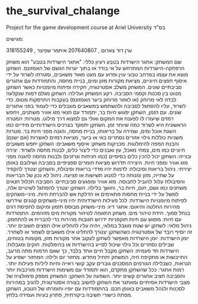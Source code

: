 # the_survival_chalange
Project for the game development course at Ariel University
בס"ד 

מגישים:

ערן דוד צארום , 207640807
איתמר שפיצר , 318155249

שם המשחק: אתגר הישרדות בטבע
רעיון כללי:
"אתגר הישרדות בטבע" הוא משחק הרפתקה-הישרדות המתרחש על אי בודד או בתוך יערות הגשם של האמזונס. השחקן מוצא את עצמו במרחב טבעי עוין ופרוע עם מעט מאוד משאבים, ומטרתו לשרוד על ידי איסוף חפצים חיוניים, מציאת מקורות מזון ומים, בניית מחסה, והתמודדות עם אתגרים סביבתיים שונים. המשחק משלב אסטרטגיה, חקירה ופיתוח מיומנויות כאשר השחקן מנווט בין סכנות וקסמי הסביבה.
רקע המשחק ועלילה:
השחקן מגלם דמות שנקלעה לבדה לאי מרוחק (או לאזור מרוחק ביער האמזונס) בעקבות התרסקות מטוס. כדי לשרוד, עליו להסתגל לסביבה ולהשתמש במשאבים מוגבלים כדי לעמוד בפני אתגרים שונים. עם הזמן, השחקן יפגוש חיות בר, יתמודד עם תנאי מזג אוויר משתנים, ויחפש רמזים שיעזרו לו לפענח את המקום ואולי גם למצוא דרך מילוט.
מטרות:
המטרה הראשונית היא לשרוד כמה שיותר זמן. השחקן יתמקד בצרכים הישרדותיים מידיים כמו השגת אוכל ומים, שמירה על בריאותו, בניית מחסה, והגנה מפני חיות בר. מטרות משניות כוללות גילוי אזורים נסתרים באי או ביער, מציאת רמזים לאוצרות (אם ישנם) והבנת המפה להימלטות.
מכניקות משחק:
איסוף משאבים:
השחקן יחפש משאבים חיוניים כמו מים, צמחי מאכל, עץ ואבנים כדי ליצור כלים, לבנות מחסה ולשרוד.
יצירה ובנייה:
השחקן יכול להכין כלים בסיסיים (כמו חניתות וגרזנים) ולבנות מחסה להגנה מפני מזג אוויר ומפני חיות. היצירה תדרוש מציאת חומרים ספציפיים בסביבה ושילובם באופן יצירתי.
ניהול בריאות וסיבולת:
לדמות יהיו מדדי בריאות וסיבולת, והשחקן יצטרך להקפיד על שתייה, מזון ומנוחה כדי למנוע תשישות או פציעה. ניהול לא נכון של הבריאות והסיבולת עלול להוביל לתבוסה.
מזג אוויר ומפגעים סביבתיים:
הסביבה תכלול תנאים משתנים כמו גשם, חום, חיות בר, וחושך בלילה. השחקן יצטרך להסתגל לשינויים אלה, למשל על ידי בניית מחסות מתאימים או הדלקת אש להברחת חיות.
מיני-משחקים לפיתוח מיומנויות הישרדות:
לכל פעילות הישרדותית יהיו מיני-משחקים קטנים שידרשו מהירות החלטה ותיאום:
אתגר דיג: מיני-משחק מבוסס תזמון ומיקום לתפיסת דגים בנחל סמוך.
חידת טיהור מים: משחק התאמה לטיהור מקורות מים מזוהמים.
התמודדות עם חיות: מפגש עם חיות תוקפניות ידרוש תגובות מהירות כדי להבריח או להתחמק.
ניהול מלאי:
לשחקן יש שטח מוגבל במלאי, ויהיה עליו להחליט אילו חפצים חשובים יותר. זה יוסיף רובד של אסטרטגיה כשהשחקן יצטרך להחליט אילו משאבים לשמור או לשחרר.
יומן הישרדות:
יומן הישרדות מאפשר לשחקן לעקוב אחר מקורות מזון, מקומות בטוחים, שבילים נסתרים וכל גילוי שיכול לסייע בהישרדות או בהימלטות.
חוקים ומגבלות:
הישרדות חד פעמית: השחקן מקבל חיים אחד בלבד, כך שאם הדמות מתה מרעב, התייבשות או מתקיפת חיה, המשחק יתחיל מחדש.
מחזור יום ולילה: המחזור ישפיע על הנראות, כשבלילה הגורמים המסכנים גוברים עקב קושי ראייה וחיות ליליות פעילות יותר.
רמות אתגר: ככל שהשחקן מתקדם, הוא יתמודד עם משימות הישרדות מורכבות יותר והסביבה תציב אתגרים קשים יותר.
השפעה על השחקן:
המשחק מספק סימולציה של מצבי הישרדות אמיתיים ומאתגר את השחקן לחשוב בצורה אסטרטגית, להגיב במהירות לסכנות ולנהל משאבים באופן חכם. בהתמודדות עם יופיו וחומרתו של הטבע, השחקן מפתח כישורי חשיבה ביקורתית, פתרון בעיות ועמידה בלחץ.
